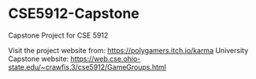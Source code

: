 # CSE5912-Capstone
Capstone Project for CSE 5912

Visit the project website from: https://polygamers.itch.io/karma
University Capstone website: https://web.cse.ohio-state.edu/~crawfis.3/cse5912/GameGroups.html
